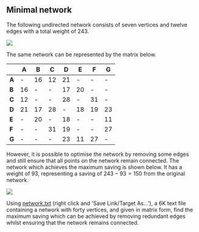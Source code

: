 ## Minimal network

The following undirected network consists of seven vertices and twelve edges with a total weight of $243$.

![](https://projecteuler.net/project/images/p107_1.png)  

The same network can be represented by the matrix below.

|       | **A** | **B** | **C** | **D** | **E** | **F** | **G** |
| ----- | ----- | ----- | ----- | ----- | ----- | ----- | ----- |
| **A** | -     | 16    | 12    | 21    | -     | -     | -     |
| **B** | 16    | -     | -     | 17    | 20    | -     | -     |
| **C** | 12    | -     | -     | 28    | -     | 31    | -     |
| **D** | 21    | 17    | 28    | -     | 18    | 19    | 23    |
| **E** | -     | 20    | -     | 18    | -     | -     | 11    |
| **F** | -     | -     | 31    | 19    | -     | -     | 27    |
| **G** | -     | -     | -     | 23    | 11    | 27    | -     |

However, it is possible to optimise the network by removing some edges and still ensure that all points on the network remain connected. The network which achieves the maximum saving is shown below. It has a weight of $93$, representing a saving of $243 − 93 = 150$ from the original network.

![](https://projecteuler.net/project/images/p107_2.png)  

Using [network.txt](https://projecteuler.net/project/resources/p107_network.txt) (right click and 'Save Link/Target As...'), a 6K text file containing a network with forty vertices, and given in matrix form, find the maximum saving which can be achieved by removing redundant edges whilst ensuring that the network remains connected.
